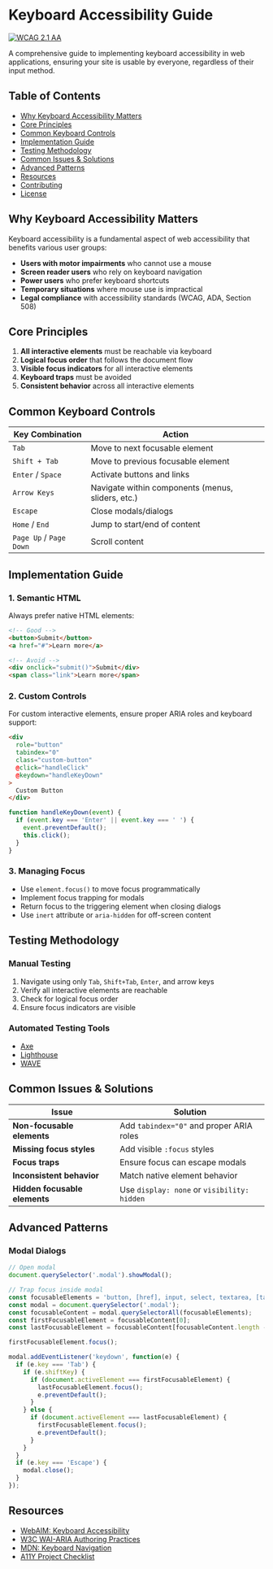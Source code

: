 # Keyboard Accessibility Guide

[![WCAG 2.1 AA](https://img.shields.io/badge/WCAG-2.1_AA-5C6BC0.svg)](https://www.w3.org/TR/WCAG21/)

A comprehensive guide to implementing keyboard accessibility in web applications, ensuring your site is usable by everyone, regardless of their input method.

## Table of Contents

- [Why Keyboard Accessibility Matters](#why-keyboard-accessibility-matters)
- [Core Principles](#core-principles)
- [Common Keyboard Controls](#common-keyboard-controls)
- [Implementation Guide](#implementation-guide)
- [Testing Methodology](#testing-methodology)
- [Common Issues & Solutions](#common-issues--solutions)
- [Advanced Patterns](#advanced-patterns)
- [Resources](#resources)
- [Contributing](#contributing)
- [License](#license)

## Why Keyboard Accessibility Matters

Keyboard accessibility is a fundamental aspect of web accessibility that benefits various user groups:

- **Users with motor impairments** who cannot use a mouse
- **Screen reader users** who rely on keyboard navigation
- **Power users** who prefer keyboard shortcuts
- **Temporary situations** where mouse use is impractical
- **Legal compliance** with accessibility standards (WCAG, ADA, Section 508)

## Core Principles

1. **All interactive elements** must be reachable via keyboard
2. **Logical focus order** that follows the document flow
3. **Visible focus indicators** for all interactive elements
4. **Keyboard traps** must be avoided
5. **Consistent behavior** across all interactive elements

## Common Keyboard Controls

| Key Combination | Action |
|-----------------|--------|
| `Tab` | Move to next focusable element |
| `Shift + Tab` | Move to previous focusable element |
| `Enter` / `Space` | Activate buttons and links |
| `Arrow Keys` | Navigate within components (menus, sliders, etc.) |
| `Escape` | Close modals/dialogs |
| `Home` / `End` | Jump to start/end of content |
| `Page Up` / `Page Down` | Scroll content |

## Implementation Guide

### 1. Semantic HTML

Always prefer native HTML elements:

```html
<!-- Good -->
<button>Submit</button>
<a href="#">Learn more</a>

<!-- Avoid -->
<div onclick="submit()">Submit</div>
<span class="link">Learn more</span>
```

### 2. Custom Controls

For custom interactive elements, ensure proper ARIA roles and keyboard support:

```html
<div 
  role="button" 
  tabindex="0"
  class="custom-button"
  @click="handleClick"
  @keydown="handleKeyDown"
>
  Custom Button
</div>
```

```javascript
function handleKeyDown(event) {
  if (event.key === 'Enter' || event.key === ' ') {
    event.preventDefault();
    this.click();
  }
}
```

### 3. Managing Focus

- Use `element.focus()` to move focus programmatically
- Implement focus trapping for modals
- Return focus to the triggering element when closing dialogs
- Use `inert` attribute or `aria-hidden` for off-screen content

## Testing Methodology

### Manual Testing
1. Navigate using only `Tab`, `Shift+Tab`, `Enter`, and arrow keys
2. Verify all interactive elements are reachable
3. Check for logical focus order
4. Ensure focus indicators are visible

### Automated Testing Tools
- [Axe](https://www.deque.com/axe/)
- [Lighthouse](https://developers.google.com/web/tools/lighthouse)
- [WAVE](https://wave.webaim.org/)

## Common Issues & Solutions

| Issue | Solution |
|-------|----------|
| **Non-focusable elements** | Add `tabindex="0"` and proper ARIA roles |
| **Missing focus styles** | Add visible `:focus` styles |
| **Focus traps** | Ensure focus can escape modals |
| **Inconsistent behavior** | Match native element behavior |
| **Hidden focusable elements** | Use `display: none` or `visibility: hidden` |

## Advanced Patterns

### Modal Dialogs
```javascript
// Open modal
document.querySelector('.modal').showModal();

// Trap focus inside modal
const focusableElements = 'button, [href], input, select, textarea, [tabindex]:not([tabindex="-1"])';
const modal = document.querySelector('.modal');
const focusableContent = modal.querySelectorAll(focusableElements);
const firstFocusableElement = focusableContent[0];
const lastFocusableElement = focusableContent[focusableContent.length - 1];

firstFocusableElement.focus();

modal.addEventListener('keydown', function(e) {
  if (e.key === 'Tab') {
    if (e.shiftKey) {
      if (document.activeElement === firstFocusableElement) {
        lastFocusableElement.focus();
        e.preventDefault();
      }
    } else {
      if (document.activeElement === lastFocusableElement) {
        firstFocusableElement.focus();
        e.preventDefault();
      }
    }
  }
  if (e.key === 'Escape') {
    modal.close();
  }
});
```

## Resources

- [WebAIM: Keyboard Accessibility](https://webaim.org/techniques/keyboard/)
- [W3C WAI-ARIA Authoring Practices](https://www.w3.org/WAI/ARIA/apg/)
- [MDN: Keyboard Navigation](https://developer.mozilla.org/en-US/docs/Web/Accessibility/Keyboard-navigable_JavaScript_widgets)
- [A11Y Project Checklist](https://www.a11yproject.com/checklist/)

